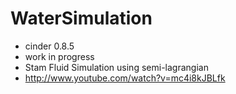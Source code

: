 WaterSimulation
===============
- cinder 0.8.5
- work in progress
- Stam Fluid Simulation using semi-lagrangian
- http://www.youtube.com/watch?v=mc4i8kJBLfk
